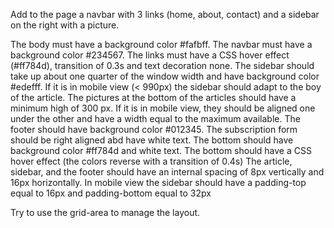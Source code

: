 
Add to the page a navbar with 3 links (home, about, contact) and a sidebar on the right with a picture.

The body must have a background color #fafbff.
The navbar must have a background color #234567.
The links must have a CSS hover effect (#ff784d), transition of 0.3s and text decoration none.
The sidebar should take up about one quarter of the window width and have background color #edefff. If it is in mobile view (< 990px) the sidebar should adapt to the boy of the article.
The pictures at the bottom of the articles should have a minimum high of 300 px. If it is in mobile view, they should be aligned one under the other and have a width equal to the maximum available.
The footer should have background color #012345.
The subscription form should be right aligned abd have white text. The bottom should have background color #ff784d and white text. The bottom should have a CSS hover effect (the colors reverse with a transition of 0.4s)
The article, sidebar, and the footer should have an internal spacing of 8px vertically and 16px horizontally. 
In mobile view the sidebar should have a padding-top equal to 16px and padding-bottom equal to 32px

Try to use the grid-area to manage the layout.

